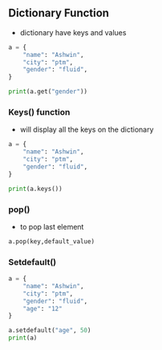 ## Dictionary Function
- dictionary have keys and values
```python
a = {
    "name": "Ashwin",
    "city": "ptm",
    "gender": "fluid",
}

print(a.get("gender"))
```

### Keys() function
- will display all the keys on the dictionary
```python
a = {
    "name": "Ashwin",
    "city": "ptm",
    "gender": "fluid",
}

print(a.keys())
```

### pop()
- to pop last element
```python
a.pop(key,default_value)
```

### Setdefault()
```python
a = {
    "name": "Ashwin",
    "city": "ptm",
    "gender": "fluid",
    "age": "12"
}

a.setdefault("age", 50)
print(a)
```